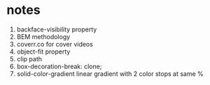 # notes

1. backface-visibility property
2. BEM methodology
3. coverr.co for cover videos
4. object-fit property
5. clip path
6. box-decoration-break: clone;
7. solid-color-gradient linear gradient with 2 color stops at same % 